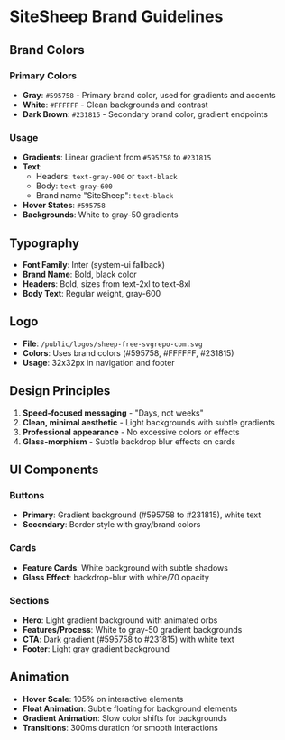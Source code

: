 # SiteSheep Brand Guidelines

## Brand Colors

### Primary Colors
- **Gray**: `#595758` - Primary brand color, used for gradients and accents
- **White**: `#FFFFFF` - Clean backgrounds and contrast
- **Dark Brown**: `#231815` - Secondary brand color, gradient endpoints

### Usage
- **Gradients**: Linear gradient from `#595758` to `#231815`
- **Text**: 
  - Headers: `text-gray-900` or `text-black`
  - Body: `text-gray-600`
  - Brand name "SiteSheep": `text-black`
- **Hover States**: `#595758`
- **Backgrounds**: White to gray-50 gradients

## Typography
- **Font Family**: Inter (system-ui fallback)
- **Brand Name**: Bold, black color
- **Headers**: Bold, sizes from text-2xl to text-8xl
- **Body Text**: Regular weight, gray-600

## Logo
- **File**: `/public/logos/sheep-free-svgrepo-com.svg`
- **Colors**: Uses brand colors (#595758, #FFFFFF, #231815)
- **Usage**: 32x32px in navigation and footer

## Design Principles
1. **Speed-focused messaging** - "Days, not weeks"
2. **Clean, minimal aesthetic** - Light backgrounds with subtle gradients
3. **Professional appearance** - No excessive colors or effects
4. **Glass-morphism** - Subtle backdrop blur effects on cards

## UI Components

### Buttons
- **Primary**: Gradient background (#595758 to #231815), white text
- **Secondary**: Border style with gray/brand colors

### Cards
- **Feature Cards**: White background with subtle shadows
- **Glass Effect**: backdrop-blur with white/70 opacity

### Sections
- **Hero**: Light gradient background with animated orbs
- **Features/Process**: White to gray-50 gradient backgrounds
- **CTA**: Dark gradient (#595758 to #231815) with white text
- **Footer**: Light gray gradient background

## Animation
- **Hover Scale**: 105% on interactive elements
- **Float Animation**: Subtle floating for background elements
- **Gradient Animation**: Slow color shifts for backgrounds
- **Transitions**: 300ms duration for smooth interactions